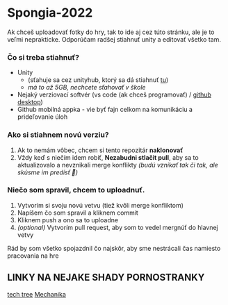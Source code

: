 # Spongia-2022
Ak chceš uploadovať fotky do hry, tak to ide aj cez túto stránku, ale je to veľmi neprakticke. Odporúčam radšej stiahnuť unity a editovať všetko tam. 
### Čo si treba stiahnuť?
- Unity 
  - (sťahuje sa cez unityhub, ktorý sa dá stiahnuť [tu](https://unity3d.com/get-unity/download)) 
  - *má to až 5GB, nechcete sťahovať v škole*
- Nejaký verziovací softvér (vs code (ak chceš programovať) / [github desktop](https://desktop.github.com/))
- Github mobilná appka - vie byť fajn celkom na komunikáciu a prideľovanie úloh

### Ako si stiahnem novú verziu?
1. Ak to nemám vôbec, chcem si tento repozitár **naklonovať**
2. Vždy keď s niečím idem robiť, **Nezabudni stlačit pull**, aby sa to aktualizovalo a nevznikali merge konflikty *(budú vznikať tak či tak, ale skúsme im predísť :slightly_smiling_face:)*

### Niečo som spravil, chcem to uploadnuť.
1. Vytvorím si svoju novú vetvu (tiež kvôli merge konfliktom)
2. Napíšem čo som spravil a kliknem commit
3. Kliknem push a ono sa to uploadne
4. *(optional)* Vytvorím pull request, aby som to vedel mergnúť do hlavnej vetvy

Rád by som všetko spojazdnil čo najskôr, aby sme nestrácali čas namiesto pracovania na hre


## LINKY NA NEJAKE SHADY PORNOSTRANKY
[tech tree](https://docs.google.com/spreadsheets/d/1YrOJNCSg42M4qrdW6M4-VixxszYXsPnOivRYsxmLwBA/edit#gid=0)
[Mechanika](https://docs.google.com/document/d/1eWJkwBysrTIPpjDZhwHpCY-owHBNe201osDEkZ3lEZM/edit?usp=sharing)
